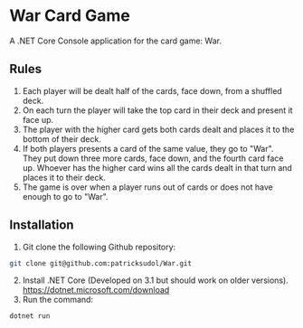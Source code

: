 # War Card Game
A .NET Core Console application for the card game: War.

## Rules
1. Each player will be dealt half of the cards, face down, from a shuffled deck.
2. On each turn the player will take the top card in their deck and present it face up.
3. The player with the higher card gets both cards dealt and places it to the bottom of their deck.
4. If both players presents a card of the same value, they go to "War". They put down three more cards, face down,
and the fourth card face up. Whoever has the higher card wins all the cards dealt in that turn and places it to their deck.
5. The game is over when a player runs out of cards or does not have enough to go to "War".

## Installation
1. Git clone the following Github repository:
```Bash
git clone git@github.com:patricksudol/War.git
```
2. Install .NET Core (Developed on 3.1 but should work on older versions).
https://dotnet.microsoft.com/download
3. Run the command:
```Bash
dotnet run
```